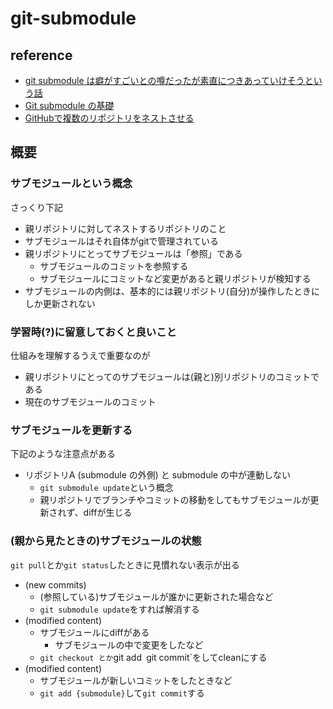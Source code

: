 # git-submodule

## reference
- [git submodule は癖がすごいとの噂だったが素直につきあっていけそうという話](https://www.d-wood.com/blog/2014/05/22_6257.html)
- [Git submodule の基礎](https://qiita.com/sotarok/items/0d525e568a6088f6f6bb)
- [GitHubで複数のリポジトリをネストさせる](https://qiita.com/Statham/items/43da57e6174324d2c68a)

## 概要
### サブモジュールという概念
さっくり下記
- 親リポジトリに対してネストするリポジトリのこと
- サブモジュールはそれ自体がgitで管理されている
- 親リポジトリにとってサブモジュールは「参照」である
  - サブモジュールのコミットを参照する
  - サブモジュールにコミットなど変更があると親リポジトリが検知する
- サブモジュールの内側は、基本的には親リポジトリ(自分)が操作したときにしか更新されない

### 学習時(?)に留意しておくと良いこと
仕組みを理解するうえで重要なのが
- 親リポジトリにとってのサブモジュールは(親と)別リポジトリのコミットである
- 現在のサブモジュールのコミット

### サブモジュールを更新する
下記のような注意点がある
- リポジトリA (submodule の外側) と submodule の中が連動しない
  - `git submodule update`という概念
  - 親リポジトリでブランチやコミットの移動をしてもサブモジュールが更新されず、diffが生じる

### (親から見たときの)サブモジュールの状態
`git pull`とか`git status`したときに見慣れない表示が出る
- (new commits)
  - (参照している)サブモジュールが誰かに更新された場合など
  - `git submodule update`をすれば解消する
- (modified content)
  - サブモジュールにdiffがある
    - サブモジュールの中で変更をしたなど
  - `git checkout とか`git add` `git commit`をしてcleanにする
- (modified content)
  - サブモジュールが新しいコミットをしたときなど
  - `git add {submodule}`して`git commit`する
